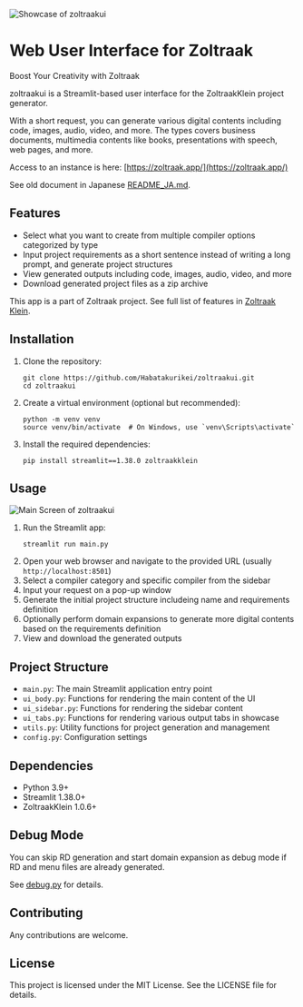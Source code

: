 ![Showcase of zoltraakui](https://github.com/user-attachments/assets/8e06fa72-8e9b-4c7e-8eae-8b3d009765ea)

# Web User Interface for Zoltraak

Boost Your Creativity with Zoltraak

zoltraakui is a Streamlit-based user interface for the ZoltraakKlein project generator.

With a short request, you can generate various digital contents including code, images, audio, video, and more. The types covers business documents, multimedia contents like books, presentations with speech, web pages, and more.

Access to an instance is here: [https://zoltraak.app/](https://zoltraak.app/)

See old document in Japanese [README_JA.md](https://github.com/Habatakurikei/zoltraakui/blob/main/README_JA.md).

## Features

- Select what you want to create from multiple compiler options categorized by type
- Input project requirements as a short sentence instead of writing a long prompt, and generate project structures
- View generated outputs including code, images, audio, video, and more
- Download generated project files as a zip archive

This app is a part of Zoltraak project. See full list of features in [Zoltraak Klein](https://github.com/Habatakurikei/zoltraakklein).

## Installation

1. Clone the repository:
   ```
   git clone https://github.com/Habatakurikei/zoltraakui.git
   cd zoltraakui
   ```

2. Create a virtual environment (optional but recommended):
   ```
   python -m venv venv
   source venv/bin/activate  # On Windows, use `venv\Scripts\activate`
   ```

3. Install the required dependencies:
   ```
   pip install streamlit==1.38.0 zoltraakklein
   ```

## Usage

![Main Screen of zoltraakui](https://github.com/user-attachments/assets/6f0ef7a1-cd12-4712-af37-4a71a234b6d5)

1. Run the Streamlit app:
   ```
   streamlit run main.py
   ```
2. Open your web browser and navigate to the provided URL (usually `http://localhost:8501`)
3. Select a compiler category and specific compiler from the sidebar
4. Input your request on a pop-up window
5. Generate the initial project structure includeing name and requirements definition
6. Optionally perform domain expansions to generate more digital contents based on the requirements definition
7. View and download the generated outputs

## Project Structure

- `main.py`: The main Streamlit application entry point
- `ui_body.py`: Functions for rendering the main content of the UI
- `ui_sidebar.py`: Functions for rendering the sidebar content
- `ui_tabs.py`: Functions for rendering various output tabs in showcase
- `utils.py`: Utility functions for project generation and management
- `config.py`: Configuration settings

## Dependencies

- Python 3.9+
- Streamlit 1.38.0+
- ZoltraakKlein 1.0.6+

## Debug Mode

You can skip RD generation and start domain expansion as debug mode if RD and menu files are already generated.

See [debug.py](https://github.com/Habatakurikei/zoltraakui/blob/main/zoltraakui/debug.py) for details.

## Contributing

Any contributions are welcome.

## License

This project is licensed under the MIT License. See the LICENSE file for details.
